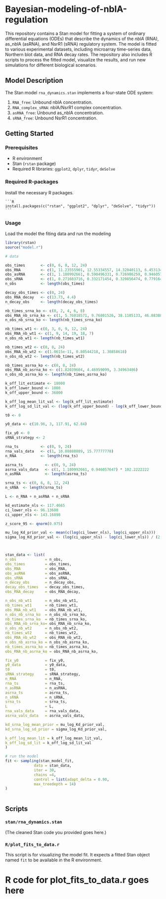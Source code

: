 # Bayesian-modeling-of-nblA-regulation

This repository contains a Stan model for fitting a system of ordinary differential equations (ODEs) that describe the dynamics of the *nblA* (RNA), as_nblA (asRNA), and NsrR1 (sRNA) regulatory system. The model is fitted to various experimental datasets, including microarray time-series data, Northern blot data, and RNA decay rates. The repository also includes R scripts to process the fitted model, visualize the results, and run new simulations for different biological scenarios.

## Model Description

The Stan model `rna_dynamics.stan` implements a four-state ODE system:
1.  `RNA_free`: Unbound nblA concentration.
2.  `RNA_complex_sRNA`: nblA/NsrR1 complex concentration.
3.  `asRNA_free`: Unbound as_nblA concentration.
4.  `sRNA_free`: Unbound NsrR1 concentration.

## Getting Started

### Prerequisites

* R environment
* Stan (`rstan` package)
* Required R libraries: `ggplot2`, `dplyr`, `tidyr`, `deSolve`

### Required R-packages

Install the necessary R packages.

    ```R
    install.packages(c("rstan", "ggplot2", "dplyr", "deSolve", "tidyr"))
    ```

### Usage

Load the model the fiting data and run the modeling
   ```R
library(rstan)
source("model.r")

# data

obs_times       <- c(0, 6, 8, 12, 24)
obs_RNA         <- c(1, 11.23555901, 12.55334557, 14.32040113, 6.453134074)
obs_asRNA       <- c(1, 1.180992661, 0.590496331, 0.726986259, 0.946057647)
obs_sRNA        <- c(1, 0.271683716, 0.332171454, 0.320856474, 0.77916458)
n_obs           <- length(obs_times)

decay_obs_times <- c(0, 24)
obs_RNA_decay   <- c(13.73, 4.4)
n_decay_obs     <- length(decay_obs_times)

nb_times_srna_ko <- c(0, 2, 4, 6, 8)
obs_RNA_nb_srna_ko <- c(1, 5.76018571, 9.76801526, 38.1105133, 46.8838844)
n_obs_nb_srna_ko <- length(nb_times_srna_ko)

nb_times_wt1 <- c(0, 3, 6, 9, 12, 24)
obs_RNA_nb_wt1 <- c(1, 9, 14, 19, 18, 7)
n_obs_nb_wt1 <- length(nb_times_wt1)

nb_times_wt2 <- c(0, 8, 24)
obs_RNA_nb_wt2 <- c(1.0615e-11, 0.80544218, 1.30858618)
n_obs_nb_wt2 <- length(nb_times_wt2)

nb_times_asrna_ko <- c(0, 8, 24)
obs_RNA_nb_asrna_ko <- c(1.82039604, 4.46959099, 3.34963486)
n_obs_nb_asrna_ko <- length(nb_times_asrna_ko)

k_off_lit_estimate <- 18000
k_off_lower_bound <- 1080
k_off_upper_bound <- 36000

k_off_log_mean_lit_val <- log(k_off_lit_estimate)
k_off_log_sd_lit_val <- (log(k_off_upper_bound) - log(k_off_lower_bound)) / (2 * qnorm(0.975))

t0 <- 0

y0_data <- c(10.96, 3, 117.91, 62.84)

fix_y0 <- 0
sRNA_strategy <- 2

rna_ts          <- c(0, 9, 24)
rna_vals_data   <- c(1, 10.88888889, 15.77777778)
n_RNA           <- length(rna_ts)

asrna_ts          <- c(0, 9, 24)
asrna_vals_data   <- c(1, 1.180992661, 0.946057647) * 102.2222222
n_asRNA           <- length(asrna_ts)

srna_ts <- c(0, 6, 8, 12, 24)
n_sRNA  <- length(srna_ts)

L <- n_RNA + n_asRNA + n_sRNA

kd_estimate_nls <- 117.4665
ci_lower_nls <- 96.13608
ci_upper_nls <- 143.16898

z_score_95 <- qnorm(0.975)

mu_log_Kd_prior_val <- mean(c(log(ci_lower_nls), log(ci_upper_nls)))
sigma_log_Kd_prior_val <- (log(ci_upper_nls) - log(ci_lower_nls)) / (2 * z_score_95)



stan_data <- list(
  n_obs             = n_obs,
  obs_times         = obs_times,
  obs_RNA           = obs_RNA,
  obs_asRNA         = obs_asRNA,
  obs_sRNA          = obs_sRNA,
  n_decay_obs       = n_decay_obs,
  decay_obs_times   = decay_obs_times,
  obs_RNA_decay     = obs_RNA_decay,

  n_obs_nb_wt1      = n_obs_nb_wt1,
  nb_times_wt1      = nb_times_wt1,
  obs_RNA_nb_wt1    = obs_RNA_nb_wt1,
  n_obs_nb_srna_ko  = n_obs_nb_srna_ko,
  nb_times_srna_ko  = nb_times_srna_ko,
  obs_RNA_nb_srna_ko= obs_RNA_nb_srna_ko,
  n_obs_nb_wt2      = n_obs_nb_wt2,
  nb_times_wt2      = nb_times_wt2,
  obs_RNA_nb_wt2    = obs_RNA_nb_wt2,
  n_obs_nb_asrna_ko = n_obs_nb_asrna_ko,
  nb_times_asrna_ko = nb_times_asrna_ko,
  obs_RNA_nb_asrna_ko = obs_RNA_nb_asrna_ko,

  fix_y0            = fix_y0,
  y0_data           = y0_data,
  t0                = t0,
  sRNA_strategy     = sRNA_strategy,
  n_RNA             = n_RNA,
  rna_ts            = rna_ts,
  n_asRNA           = n_asRNA,
  asrna_ts          = asrna_ts,
  n_sRNA            = n_sRNA,
  srna_ts           = srna_ts,
  L                 = L,
  rna_vals_data     = rna_vals_data,
  asrna_vals_data   = asrna_vals_data,

  kd_srna_log_mean_prior = mu_log_Kd_prior_val,
  kd_srna_log_sd_prior = sigma_log_Kd_prior_val,
  
  k_off_log_mean_lit = k_off_log_mean_lit_val,
  k_off_log_sd_lit = k_off_log_sd_lit_val
)

# run the model
fit <- sampling(stan_model_fit,
                data = stan_data,
                iter = 30,
                chains =4,
                control = list(adapt_delta = 0.90,
                max_treedepth = 14)
)
							   

```

## Scripts

### `stan/rna_dynamics.stan`

(The cleaned Stan code you provided goes here.)

### `R/plot_fits_to_data.r`

This script is for visualizing the model fit. It expects a fitted Stan object named `fit` to be available in the R environment.


# R code for plot_fits_to_data.r goes here

